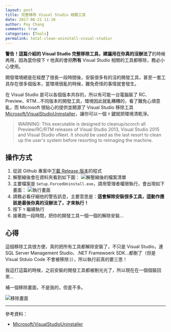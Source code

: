 ```yaml
---
layout: post
title: 完整移除 Viusal Studio 相關工具
date: 2017-06-21 11:10
author: Poy Chang
comments: true
categories: [Tools]
permalink: total-clean-uninstall-visual-studio/
---
```

**警告！**這篇介紹的 Visual Studio 完整移除工具，建議用在**你真的沒辦法了**的時候再用，因為當你按下 `Y` 他真的會把**所有** Visual Studio 相關的工具都移除，務必小心使用。

開發環境總是在經歷了很長一段時間後，安裝很多有的沒的開發工具，甚至一套工具存在很多個版本，當環境很亂的時候，難免奇怪的事情就會發生。

在 Visual Studio 是可以各個版本共存的，所以有可能一台電腦裝了 RC、Preview、RTM...不同版本的開發工具，環境因此就亂糟糟的，看了難免心煩意亂，而 Microsoft 很貼心的提供並開源了 Visual Studio 移除工具 [Microsoft/VisualStudioUninstaller](https://github.com/Microsoft/VisualStudioUninstaller)，讓你可以一個 `Y` 鍵就把環境清乾淨。

>WARNING: This executable is designed to cleanup/scorch all Preview/RC/RTM releases of Visual Studio 2013, Visual Studio 2015 and Visual Studio vNext.
>It should be used as the last resort to clean up the user's system before resorting to reimaging the machine.

## 操作方式

1. 從該 Github 專案中[下載 Release 版本](https://github.com/Microsoft/VisualStudioUninstaller/releases)的程式
2. 解壓縮後會在資料夾看到如下圖：
![解壓縮後的檔案清單](http://i.imgur.com/g6BAnOM.png)
3. 主要檔案是 `Setup.ForcedUninstall.exe`，請用管理者權限執行，會出現如下畫面：
![執行畫面](http://i.imgur.com/tSoB1Jp.png)
4. 請務必看仔細他的警告訊息，主要意思是：**這會解除安裝很多工具，這動作應該是最後你真的沒辦法了，才來執行！**
5. 按下 `Y` 繼續執行
6. 接著跑一段時間，把你的開發工具一個一個的解除安裝...

## 心得

這個移除工具很方便，真的把所有工具都解除安裝了，不只是 Visual Studio，連 SQL Server Management Studio、.NET Framewoerk SDK...都刪了（但是 Visual Stduio Code 不會被移除:)），所以執行前真的要三思！

我這打這篇的時候，之前安裝的開發工具都被刪光光了，所以現在在一個個裝回來...

補一個移除畫面，不是我的，但差不多。

![移除畫面](http://i.imgur.com/cZDLLkf.png)

----------

參考資料：

* [Microsoft/VisualStudioUninstaller](https://github.com/Microsoft/VisualStudioUninstaller)
